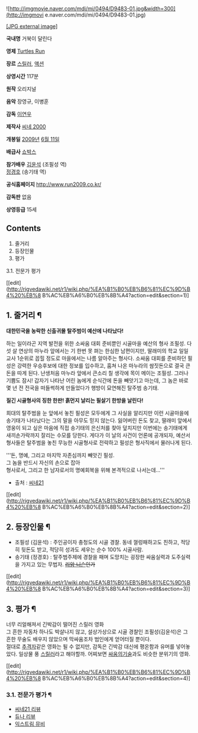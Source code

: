 ![http://imgmovie.naver.com/mdi/mi/0494/D9483-01.jpg&width=300](http://imgmovi
e.naver.com/mdi/mi/0494/D9483-01.jpg)

[[JPG external image]](http://imgmovie.naver.com/mdi/mi/0494/D9483-01.jpg)

**국내명**
거북이 달린다

**영제**
[Turtles Run](Turtles%20Run.md)

**장르**
[스릴러](%EC%8A%A4%EB%A6%B4%EB%9F%AC.md), [액션](%EC%95%A1%EC%85%98.md)

**상영시간**
117분

**원작**
오리지널

**음악**
장영규, 이병훈

**감독**
[이연우](%EC%9D%B4%EC%97%B0%EC%9A%B0.md)

**제작사**
[씨네 2000](%EC%94%A8%EB%84%A4%202000.md)

**개봉일**
[2009년](2009%EB%85%84.md) [6월 11일](6%EC%9B%94%2011%EC%9D%BC.md)

**배급사**
[쇼박스](%EC%87%BC%EB%B0%95%EC%8A%A4.md)

**참가배우**
[김윤석](%EA%B9%80%EC%9C%A4%EC%84%9D.md) (조필성 역)  
[정경호](%EC%A0%95%EA%B2%BD%ED%98%B8.md) (송기태 역)

**공식홈페이지**
<http://www.run2009.co.kr/>

**감독판**
없음

**상영등급**
15세

## Contents

    

1. 줄거리 
2. 등장인물 
3. 평가 
    

3.1. 전문가 평가

[[edit](http://rigvedawiki.net/r1/wiki.php/%EA%B1%B0%EB%B6%81%EC%9D%B4%20%EB%8
B%AC%EB%A6%B0%EB%8B%A4?action=edit&section=1)]

## 1. 줄거리 ¶

**대한민국을 농락한 신출귀몰 탈주범이 예산에 나타났다!**

  

하는 일이라곤 지역 발전을 위한 소싸움 대회 준비뿐인 시골마을 예산의 형사 조필성. 다섯 살 연상의 마누라 앞에서는 기 한번 못 펴는 한심한
남편이지만, 딸래미의 학교 일일교사 1순위로 꼽힐 정도로 마을에서는 나름 알아주는 형사다. 소싸움 대회를 준비하던 필성은 강력한 우승후보에
대한 정보를 입수하고, 훔쳐 나온 마누라의 쌈짓돈으로 결국 큰 돈을 따게 된다. 난생처음 마누라 앞에서 큰소리 칠 생각에 목이 메이는
조필성. 그러나 기쁨도 잠시! 갑자기 나타난 어린 놈에게 순식간에 돈을 빼앗기고 마는데, 그 놈은 바로 몇 년 전 전국을 떠들썩하게
만들었다가 행방이 묘연해진 탈주범 송기태.

  

**질긴 시골형사의 징한 한판! 흙먼지 날리는 필살기 한방을 날린다!**

  

희대의 탈주범을 눈 앞에서 놓친 필성은 모두에게 그 사실을 알리지만 이런 시골마을에 송기태가 나타났다는 그의 말을 아무도 믿지 않는다.
잃어버린 돈도 찾고, 딸래미 앞에서 영웅이 되고 싶은 마음에 직접 송기태의 은신처를 찾아 덮치지만 이번에는 송기태에게 새끼손가락까지 잘리는
수모를 당한다. 게다가 이 날의 사건이 언론에 공개되자, 예산서 형사들은 탈주범을 놓친 무능한 시골형사로 전락하고 필성은 형사직에서 물러나게
된다.

  

'''돈, 명예, 그리고 마지막 자존심까지 빼앗긴 필성.  
그 놈을 반드시 자신의 손으로 잡아  
형사로서, 그리고 한 남자로서의 명예회복을 위해 본격적으로 나서는데…'''

  

  * 출처 : [씨네21](http://www.cine21.com/movie/info/movie_id/25309)  

[[edit](http://rigvedawiki.net/r1/wiki.php/%EA%B1%B0%EB%B6%81%EC%9D%B4%20%EB%8
B%AC%EB%A6%B0%EB%8B%A4?action=edit&section=2)]

## 2. 등장인물 ¶

  * 조필성 (김윤석) : 주인공이자 충청도의 시골 경찰. 동네 껄렁패하고도 친하고, 적당히 뒷돈도 받고, 적당히 성과도 세우는 순수 100% 시골사람.
  * 송기태 (정경호) : 탈주범주제에 경찰을 패며 도망치는 굉장한 싸움실력과 도주실력을 가지고 있는 무법자. <del>[리암 니슨](%EB%A6%AC%EC%95%94%20%EB%8B%88%EC%8A%A8.md)인가</del>

[[edit](http://rigvedawiki.net/r1/wiki.php/%EA%B1%B0%EB%B6%81%EC%9D%B4%20%EB%8
B%AC%EB%A6%B0%EB%8B%A4?action=edit&section=3)]

## 3. 평가 ¶

너무 리얼해져서 긴박감이 떨어진 스릴러 영화  
그 흔한 자동차 하나도 박살나지 않고, 설상가상으로 시골 경찰인 조필성(김윤석)은 그 흔한 무술도 배우지 않았으며 막싸움조차 범인에게
얻어터질 뿐이다.  
절대로 [추격자](%EC%B6%94%EA%B2%A9%EC%9E%90.md)같은 영화는 될 수 없지만, 감독은 긴박감 대신에 평온함과
유머를 넣어놓았다. 일상물 풍 [스릴러](%EC%8A%A4%EB%A6%B4%EB%9F%AC.md)라고 해야할까. 어찌보면 [싸움의기술](%EC%8B%B8%EC%9B%80%EC%9D%98%20%EA%B8%B0%EC%88%A0.md)과도 비슷한 분위기의 영화.

[[edit](http://rigvedawiki.net/r1/wiki.php/%EA%B1%B0%EB%B6%81%EC%9D%B4%20%EB%8
B%AC%EB%A6%B0%EB%8B%A4?action=edit&section=4)]

### 3.1. 전문가 평가 ¶

  * [씨네21 리뷰](http://www.cine21.com/news/view/mag_id/56620)
  * [듀나 리뷰](http://www.djuna.kr/movies/run_2009.html)
  * [익스트림 뮤비](http://www.extmovie.com/xe/mreview/137511)

